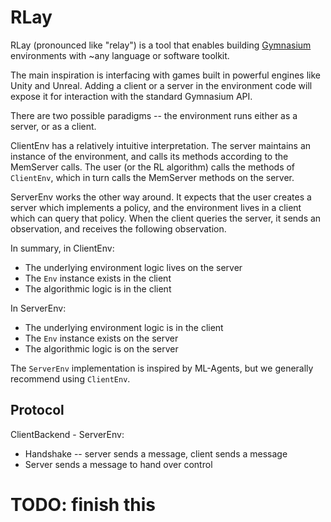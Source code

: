 # RLay

RLay (pronounced like "relay") is a tool that enables building [Gymnasium](https://github.com/Farama-Foundation/Gymnasium) environments with ~any language or software toolkit.

The main inspiration is interfacing with games built in powerful engines like Unity and Unreal.
Adding a client or a server in the environment code will expose it for interaction with the standard
Gymnasium API.

There are two possible paradigms -- the environment runs either as a server, or as a client.

ClientEnv has a relatively intuitive interpretation. The server maintains an instance of the environment,
and calls its methods according to the MemServer calls. The user (or the RL algorithm) calls the methods of `ClientEnv`,
which in turn calls the MemServer methods on the server.

ServerEnv works the other way around. It expects that the user creates a server which implements a policy,
and the environment lives in a client which can query that policy. When the client queries the server, it sends an observation,
and receives the following observation.


In summary, in ClientEnv:
- The underlying environment logic lives on the server
- The `Env` instance exists in the client
- The algorithmic logic is in the client

In ServerEnv:
- The underlying environment logic is in the client
- The `Env` instance exists on the server
- The algorithmic logic is on the server


The `ServerEnv` implementation is inspired by ML-Agents, but we generally recommend using `ClientEnv`.

## Protocol

ClientBackend - ServerEnv:
- Handshake -- server sends a message, client sends a message
- Server sends a message to hand over control
# TODO: finish this
